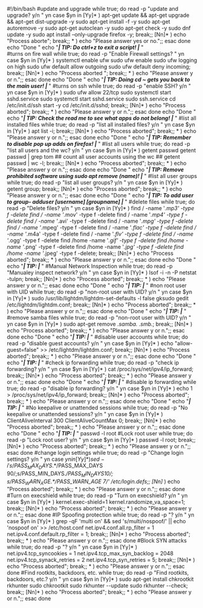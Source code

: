 #!/bin/bash
#update and upgrade
while true; do
    read -p "update and upgrade? y/n " yn
    case $yn in
        [Yy]* ) apt-get update && apt-get upgrade && apt-get dist-upgrade -y
	            sudo apt-get install -f -y
	            sudo apt-get autoremove -y
	            sudo apt-get autoclean -y
	            sudo apt-get check -y
                sudo dnf update -y
                sudo apt install –only-upgrade firefox -y; break;;
        [Nn]* ) echo "Process aborte"; break;;
        * ) echo "Please answer yes or no.";;
    esac
done
echo "Done "
         echo "***| TIP: Do ctrl+z to exit a script! |*** "     
#turns on fire wall
while true; do
    read -p "Enable Firewall settings? " yn
    case $yn in
        [Yy]* ) systemctl enable ufw
                sudo ufw enable
                sudo ufw logging on high
                sudo ufw default allow outgoing
                sudo ufw default deny incoming; break;;
        [Nn]* ) echo "Process aborted "; break;;
        * ) echo "Please answer y or n.";;
    esac
done
echo "Done "
        echo "***| TIP: Doing cd ~ gets you back to the main user! |*** "
#turns on ssh
while true; do
    read -p "enable SSH? y/n " yn
    case $yn in
        [Yy]* ) sudo ufw allow 22/tcp
                sudo systemctl start sshd.service
                sudo systemctl start sshd.service
                sudo ssh.service
                cd /etc/init.d/ssh start -y
                cd /etc/init.d/sshd; break;;
        [Nn]* ) echo "Process aborted"; break;;
        * ) echo "Please answer y or n.";;
    esac
done
echo "Done "
        echo "***| TIP: Check the read me to see what apps do not belong! |*** "
#list all installed files
while true; do
    read -p "list all installed files? y/n " yn
    case $yn in
        [Yy]* ) apt list -i; break;;
        [Nn]* ) echo "Process aborted"; break;;
        * ) echo "Please answer y or n.";;
    esac
done
echo "Done "
        echo "***| TIP: Remember to disable pop up adds on firefox! |*** "
#list all users
while true; do
    read -p "list all users and the wc? y/n " yn
    case $yn in
        [Yy]* ) getent passwd
                getent passwd | grep tom
                ## count all user accounts using the wc ##
                getent passwd | wc -l; break;;
        [Nn]* ) echo "Process aborted"; break;;
        * ) echo "Please answer y or n.";;
    esac
done
echo "Done "
        echo "***| TIP: Remove prohibited software using sudo apt remove (name)! |*** "
#list all user groups
while true; do
    read -p "list all user groups?  y/n " yn
    case $yn in
        [Yy]* ) getent group; break;;
        [Nn]* ) echo "Process aborted"; break;;
        * ) echo "Please answer y or n.";;
    esac
done
echo "Done "
        echo "***| TIP: To add user to group- adduser [username] [groupname] |*** "
#delete files
while true; do
    read -p "Delete files? y/n " yn
    case $yn in
        [Yy]* ) find / -name '*.mp3' -type f -delete
                find / -name '*.mov' -type f -delete
                find / -name '*.mp4' -type f -delete
                find / -name '*.avi' -type f -delete
                find / -name '*.mpg' -type f -delete
                find / -name '*.mpeg' -type f -delete
                find / -name '*.flac' -type f -delete
                find / -name '*.m4a' -type f -delete
                find / -name '*.flv' -type f -delete
                find / -name '*.ogg' -type f -delete
                find /home -name '*.gif' -type f -delete
                find /home -name '*.png' -type f -delete
                find /home -name '*.jpg' -type f -delete
                find /home -name '*.jpeg' -type f -delete; break;;
        [Nn]* ) echo "Process aborted"; break;;
        * ) echo "Please answer y or n.";;
    esac
done
echo "Done "
        echo "***| TIP: |*** "
#Manual Network Inspection
while true; do
    read -p "Manualey inspect network? y/n " yn
    case $yn in
        [Yy]* ) lsof -i -n -P
	            netstat -tulpn; break;;
        [Nn]* ) echo "Process aborted"; break;;
        * ) echo "Please answer y or n.";;
    esac
done
echo "Done "
        echo "***| TIP: |*** "
#non root user with UID
while true; do
    read -p "non-root user with UID? y/n " yn
    case $yn in
        [Yy]* ) sudo /usr/lib/lightdm/lightdm-set-defaults -l false
                gksudo gedit /etc/lightdm/lightdm.conf; break;;
        [Nn]* ) echo "Process aborted"; break;;
        * ) echo "Please answer y or n.";;
    esac
done
echo "Done "
        echo "***| TIP: |*** "
#remove samba files
while true; do
    read -p "non-root user with UID? y/n " yn
    case $yn in
        [Yy]* ) sudo apt-get remove .*samba.* .*smb.*; break;;
        [Nn]* ) echo "Process aborted"; break;;
        * ) echo "Please answer y or n.";;
    esac
done
echo "Done "
        echo "***| TIP: |*** "
#disable user accounts 
while true; do
    read -p "disable guest accounts? y/n " yn
    case $yn in
        [Yy]* ) echo "allow-guest=false" >> /etc/lightdm/lightdm.conf; break;;
        [Nn]* ) echo "Process aborted"; break;;
        * ) echo "Please answer y or n.";;
    esac
done
echo "Done "
        echo "***| TIP: |*** "
#check ip forwarding
while true; do
    read -p "check ip forwarding? y/n " yn
    case $yn in
        [Yy]* ) cat /proc/sys/net/ipv4/ip_forward; break;;
        [Nn]* ) echo "Process aborted"; break;;
        * ) echo "Please answer y or n.";;
    esac
done
echo "Done "
        echo "***| TIP: |*** "
#disable ip forwarding
while true; do
    read -p "disable ip forwarding? y/n " yn
    case $yn in
        [Yy]* ) echo 1 > /proc/sys/net/ipv4/ip_forward; break;;
        [Nn]* ) echo "Process aborted"; break;;
        * ) echo "Please answer y or n.";;
    esac
done
echo "Done "
        echo "***| TIP: |*** "
#No keepalive or unattended sessions
while true; do
    read -p "No keepalive or unattended sessions? y/n " yn
    case $yn in
        [Yy]* ) ClientAliveInterval 300
                ClientAliveCountMax 0; break;;
        [Nn]* ) echo "Process aborted"; break;;
        * ) echo "Please answer y or n.";;
    esac
done
echo "Done "
        echo "***| TIP: |*** "
        passwd -l root
#Lock root user
while true; do
    read -p "Lock root user? y/n " yn
    case $yn in
        [Yy]* ) passwd -l root; break;;
        [Nn]* ) echo "Process aborted"; break;;
        * ) echo "Please answer y or n.";;
    esac
done
#change login settings
while true; do
    read -p "Change login settings? y/n " yn
    case $yn in
        [Yy]* ) sed -i 's/PASS_MAX_DAYS.*$/PASS_MAX_DAYS 90/;s/PASS_MIN_DAYS.*$/PASS_MIN_DAYS 10/;s/PASS_WARN_AGE.*$/PASS_WARN_AGE 7/' /etc/login.defs;;
        [Nn]* ) echo "Process aborted"; break;;
        * ) echo "Please answer y or n.";;
    esac
done
#Turn on execshield
while true; do
    read -p "Turn on execshield? y/n " yn
    case $yn in
        [Yy]* ) kernel.exec-shield=1
                kernel.randomize_va_space=1; break;;
        [Nn]* ) echo "Process aborted"; break;;
        * ) echo "Please answer y or n.";;
    esac
done
#IP Spoofing protection
while true; do
    read -p "? y/n " yn
    case $yn in
        [Yy]* ) grep -qF 'multi on' && sed 's/multi/nospoof/' || echo 'nospoof on' >> /etc/host.conf
                net.ipv4.conf.all.rp_filter = 1
                net.ipv4.conf.default.rp_filter = 1; break;;
        [Nn]* ) echo "Process aborted"; break;;
        * ) echo "Please answer y or n.";;
    esac
done
#Block SYN attacks
while true; do
    read -p "? y/n " yn
    case $yn in
        [Yy]* ) net.ipv4.tcp_syncookies = 1
                net.ipv4.tcp_max_syn_backlog = 2048
                net.ipv4.tcp_synack_retries = 2
                net.ipv4.tcp_syn_retries = 5; break;;
        [Nn]* ) echo "Process aborted"; break;;
        * ) echo "Please answer y or n.";;
    esac
done
#Find rootkits, backdoors, etc.
while true; do
    read -p "Find rootkits, backdoors, etc.? y/n " yn
    case $yn in
        [Yy]* ) sudo apt-get install chkrootkit rkhunter
                sudo chkrootkit
                sudo rkhunter --update
                sudo rkhunter --check; break;;
        [Nn]* ) echo "Process aborted"; break;;
        * ) echo "Please answer y or n.";;
    esac
done
